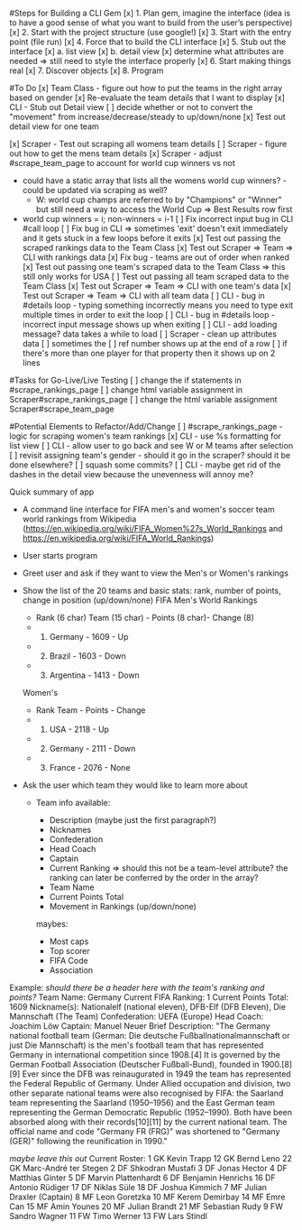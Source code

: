 #Steps for Building a CLI Gem
[x] 1. Plan gem, imagine the interface (idea is to have a good sense of what you want to build from the user’s perspective)
[x] 2. Start with the project structure (use google!)
[x] 3. Start with the entry point (file run)
[x] 4. Force that to build the CLI interface
[x] 5. Stub out the interface
  [x] a. list view
  [x] b. detail view
    [x] determine what attributes are needed
  => still need to style the interface properly
[x] 6. Start making things real
[x] 7. Discover objects
[x] 8. Program

#To Do
[x] Team Class - figure out how to put the teams in the right array based on gender
[x] Re-evaluate the team details that I want to display
[x] CLI - Stub out Detail view
[ ] decide whether or not to convert the "movement" from increase/decrease/steady to up/down/none
[x] Test out detail view for one team
<!-- [ ] Scraper - figure out how to get the lowest rank detail item -->
[x] Scraper - Test out scraping all womens team details
[ ] Scraper - figure out how to get the mens team details
[x] Scraper - adjust #scrape_team_page to account for world cup winners vs not
  + could have a static array that lists all the womens world cup winners? - could be updated via scraping as well?
    + W: world cup champs are referred to by "Champions" or "Winner" but still need a way to access the World Cup => Best Results row first
  + world cup winners = i; non-winners = i-1
[ ] Fix incorrect input bug in CLI #call loop
[ ] Fix bug in CLI => sometimes 'exit' doesn't exit immediately and it gets stuck in a few loops before it exits
[x] Test out passing the scraped rankings data to the Team Class
[x] Test out Scraper => Team => CLI with rankings data
[x] Fix bug - teams are out of order when ranked
[x] Test out passing one team's scraped data to the Team Class => this still only works for USA
[ ] Test out passing all team scraped data to the Team Class
[x] Test out Scraper => Team => CLI with one team's data
[x] Test out Scraper => Team => CLI with all team data
[ ] CLI - bug in #details loop - typing something incorrectly means you need to type exit multiple times in order to exit the loop
[ ] CLI - bug in #details loop - incorrect input message shows up when exiting
[ ] CLI - add loading message? data takes a while to load
[ ] Scraper - clean up attributes data
  [ ] sometimes the [ ] ref number shows up at the end of a row
  [ ] if there's more than one player for that property then it shows up on 2 lines

#Tasks for Go-Live/Live Testing
[ ] change the if statements in #scrape_rankings_page
[ ] change html variable assignment in Scraper#scrape_rankings_page
[ ] change the html variable assignment Scraper#scrape_team_page

#Potential Elements to Refactor/Add/Change
[ ] #scrape_rankings_page - logic for scraping women's team rankings
[x] CLI - use %s formatting for list view
[ ] CLI - allow user to go back and see W or M teams after selection
[ ] revisit assigning team's gender - should it go in the scraper? should it be done elsewhere?
[ ] squash some commits?
[ ] CLI - maybe get rid of the dashes in the detail view because the unevenness will annoy me?


Quick summary of app

+ A command line interface for FIFA men's and women's soccer team world rankings from Wikipedia (https://en.wikipedia.org/wiki/FIFA_Women%27s_World_Rankings and https://en.wikipedia.org/wiki/FIFA_World_Rankings)

+ User starts program

+ Greet user and ask if they want to view the Men's or Women's rankings

+ Show the list of the 20 teams and basic stats: rank, number of points, change in position (up/down/none)
  FIFA Men's World Rankings
  + Rank (6 char)  Team (15 char) - Points (8 char)- Change (8)
  + 1.   Germany - 1609 - Up
  + 2.   Brazil - 1603 - Down
  + 3.   Argentina - 1413 - Down

  Women's
  + Rank   Team - Points - Change
  + 1.   USA - 2118 - Up
  + 2.   Germany - 2111 - Down
  + 3.   France - 2076 - None


+ Ask the user which team they would like to learn more about
  + Team info available:
    + Description (maybe just the first paragraph?)
    + Nicknames
    + Confederation
    + Head Coach
    + Captain
    + Current Ranking => should this not be a team-level attribute? the ranking can later be conferred by the order in the array?
    + Team Name
    + Current Points Total
    + Movement in Rankings (up/down/none)

    maybes:
    + Most caps
    + Top scorer
    + FIFA Code
    + Association

Example:
*should there be a header here with the team's ranking and points?*
Team Name: Germany
Current FIFA Ranking: 1
Current Points Total: 1609
Nickname(s): Nationalelf (national eleven), DFB-Elf (DFB Eleven), Die Mannschaft (The Team)
Confederation: UEFA (Europe)
Head Coach: Joachim Löw
Captain: Manuel Neuer
Brief Description:
"The Germany national football team (German: Die deutsche Fußballnationalmannschaft or just Die Mannschaft) is the men's football team that has represented Germany in international competition since 1908.[4] It is governed by the German Football Association (Deutscher Fußball-Bund), founded in 1900.[8][9] Ever since the DFB was reinaugurated in 1949 the team has represented the Federal Republic of Germany. Under Allied occupation and division, two other separate national teams were also recognised by FIFA: the Saarland team representing the Saarland (1950–1956) and the East German team representing the German Democratic Republic (1952–1990). Both have been absorbed along with their records[10][11] by the current national team. The official name and code "Germany FR (FRG)" was shortened to "Germany (GER)" following the reunification in 1990."

*maybe leave this out*
Current Roster:
1	GK	Kevin Trapp
12	GK	Bernd Leno
22	GK	Marc-André ter Stegen
2	DF	Shkodran Mustafi
3	DF	Jonas Hector
4	DF	Matthias Ginter
5	DF	Marvin Plattenhardt
6	DF	Benjamin Henrichs
16	DF	Antonio Rüdiger
17	DF	Niklas Süle
18	DF	Joshua Kimmich
7	MF	Julian Draxler (Captain)
8	MF	Leon Goretzka
10	MF	Kerem Demirbay
14	MF	Emre Can
15	MF	Amin Younes
20	MF	Julian Brandt
21	MF	Sebastian Rudy
9	FW	Sandro Wagner
11	FW	Timo Werner
13	FW	Lars Stindl
